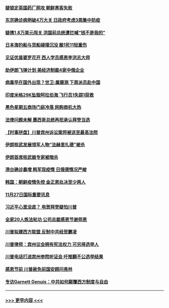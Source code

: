 #### [疑锁定英国药厂网攻 朝鲜黑客失败](../pages/prog202/a102997486.md?t=11282002) 
#### [东京确诊病例破4万大关 日政府考虑3周集中防疫](../pages/prog202/a102997481.md?t=11282002) 
#### [疑携1.8万美元闯关 洪国前总统遭拦喊“钱不是我的”](../pages/prog202/a102997382.md?t=11282002) 
#### [日本海钓船与货船碰撞沉没 酿1死11轻重伤](../pages/prog202/a102997295.md?t=11282002) 
#### [见证优昙婆罗花开 西人学员感恩李洪志大师](../pages/prog202/a102997339.md?t=11282002) 
#### [助伊朗飞弹计划 美经济制裁4家中俄企业](../pages/prog202/a102997281.md?t=11282002) 
#### [病毒早在国外出现？世卫:属臆测 下周派员赴中国](../pages/prog202/a102997224.md?t=11282002) 
#### [印度米格29K坠毁阿拉伯海 飞行员1失踪1获救](../pages/prog202/a102997209.md?t=11282002) 
#### [黑色星期五商场门庭冷落 网购商机大热](../pages/prog202/a102997036.md?t=11282002) 
#### [法律问题未解 墨西哥总统再拒承认拜登当选](../pages/prog202/a102997007.md?t=11282002) 
#### [【时事拼盘】川普宾州诉讼案将被送至最高法院](../pages/prog202/a102997075.md?t=11282002) 
#### [伊朗核武发展领军人物“法赫里扎德”被杀](../pages/prog202/a102997070.md?t=11282002) 
#### [伊朗首席核武器专家被暗杀](../pages/prog202/a102996965.md?t=11282002) 
#### [港台确诊暴增 韩军现疫情 日俄德情况严峻](../pages/prog202/a102996922.md?t=11282002) 
#### [韩国：朝鲜疫情失控 金正恩处决至少两人](../pages/prog202/a102996909.md?t=11282002) 
#### [11月27日国际重要讯息](../pages/prog202/a102996682.md?t=11282002) 
#### [习近平心里没底？ 电贺拜登疑怕川普](../pages/prog202/a102996491.md?t=11282002) 
#### [全家20人炼法轮功 公司总裁感恩节谢师恩](../pages/prog202/a102996387.md?t=11282002) 
#### [川普拟建西方联盟 反制中共经贸霸凌](../pages/prog202/a102996194.md?t=11282002) 
#### [川普律师：宾州议会拥有宪法权力 可另择选举人](../pages/prog202/a102996113.md?t=11282002) 
#### [川普电话打进宾州参院听证会 吁推翻不公选举结果](../pages/prog202/a102995558.md?t=11282002) 
#### [感恩节前 川普赦免前国安顾问弗林](../pages/prog202/a102996116.md?t=11282002) 
#### [专访Garnett Genuis：中共如何颠覆西方制度与自由](../pages/prog202/a102996077.md?t=11282002) 

----
#### [ >>> 更早内容 <<< ](../indexes/prog202-earlier.md)
